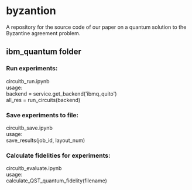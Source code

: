 # byzantion  
A repository for the source code of our paper on a quantum solution to the Byzantine agreement problem.  
  
## ibm_quantum folder   
  
### Run experiments:  
circuitb_run.ipynb  
usage:  
backend = service.get_backend('ibmq_quito')  
all_res = run_circuits(backend)  
  
### Save experiments to file:  
circuitb_save.ipynb  
usage:  
save_results(job_id, layout_num)  
  
### Calculate fidelities for experiments:  
circuitb_evaluate.ipynb  
usage:   
calculate_QST_quantum_fidelity(filename)  
